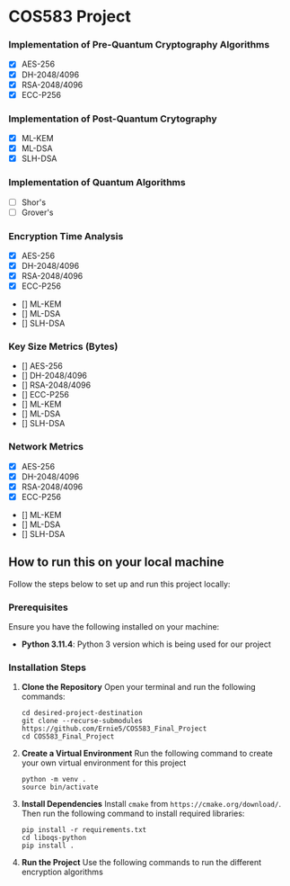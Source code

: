 # COS583 Project

### Implementation of Pre-Quantum Cryptography Algorithms
- [x] AES-256
- [x] DH-2048/4096
- [x] RSA-2048/4096
- [x] ECC-P256

### Implementation of Post-Quantum Crytography
- [x] ML-KEM
- [x] ML-DSA
- [x] SLH-DSA

### Implementation of Quantum Algorithms
- [ ] Shor's
- [ ] Grover's

### Encryption Time Analysis
- [x] AES-256
- [x] DH-2048/4096
- [x] RSA-2048/4096
- [x] ECC-P256
- [] ML-KEM
- [] ML-DSA
- [] SLH-DSA

### Key Size Metrics (Bytes)
- [] AES-256
- [] DH-2048/4096
- [] RSA-2048/4096
- [] ECC-P256
- [] ML-KEM
- [] ML-DSA
- [] SLH-DSA

### Network Metrics
- [x] AES-256
- [x] DH-2048/4096
- [x] RSA-2048/4096
- [x] ECC-P256
- [] ML-KEM
- [] ML-DSA
- [] SLH-DSA

## How to run this on your local machine

Follow the steps below to set up and run this project locally:

### Prerequisites
Ensure you have the following installed on your machine:
- **Python 3.11.4**: Python 3 version which is being used for our project

### Installation Steps
1. **Clone the Repository**
    Open your terminal and run the following commands:

    ```
    cd desired-project-destination
    git clone --recurse-submodules https://github.com/Ernie5/COS583_Final_Project
    cd COS583_Final_Project
    ```

2. **Create a Virtual Environment**
    Run the following command to create your own virtual environment for this project
    ```
    python -m venv .
    source bin/activate
    ```


3. **Install Dependencies**
    Install `cmake` from `https://cmake.org/download/`.
    Then run the following command to install required libraries:
    
    ```
    pip install -r requirements.txt
    cd liboqs-python
    pip install .
    ```

4. **Run the Project**
    Use the following commands to run the different encryption algorithms 
    
